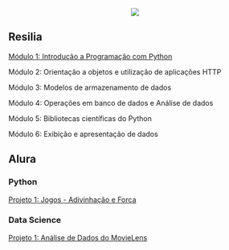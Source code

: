 <p align="center">
  <img src="https://github.com/lis-r-barreto/Vamo-AI-Alura/blob/main/vamoAI.png">
</p>


## Resilia
[Módulo 1: Introdução a Programação com Python](https://github.com/lis-r-barreto/Vamo-AI/tree/main/Resilia/M%C3%B3dulo-1)

Módulo 2: Orientação a objetos e utilização de aplicações HTTP

Módulo 3: Modelos de armazenamento de dados

Módulo 4: Operações em banco de dados e Análise de dados

Módulo 5: Bibliotecas científicas do Python

Módulo 6: Exibição e apresentação de dados

## Alura

### Python
[Projeto 1: Jogos - Adivinhação e Forca](https://github.com/lis-r-barreto/Vamo-AI-Alura/tree/main/Python/jogos)

### Data Science
[Projeto 1: Análise de Dados do MovieLens](https://github.com/lis-r-barreto/Vamo-AI-Alura/blob/main/Data%20Science/Analisando_os_Dados_do_MovieLens.ipynb)
